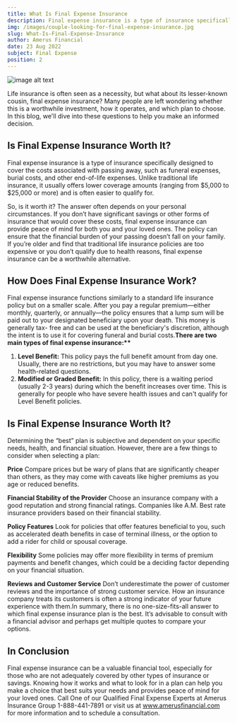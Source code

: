 ```yaml
---
title: What Is Final Expense Insurance
description: Final expense insurance is a type of insurance specifically designed to cover the costs associated with passing away, such as burial costs
img: /images/couple-looking-for-final-expense-insurance.jpg
slug: What-Is-Final-Expense-Insurance
author: Amerus Financial
date: 23 Aug 2022
subject: Final Expense
position: 2
---
```


![image alt text](/images/couple-looking-for-final-expense-insurance.jpg)

Life insurance is often seen as a necessity, but what about its lesser-known cousin, final expense insurance? Many people are left wondering whether this is a worthwhile investment, how it operates, and which plan to choose. In this blog, we'll dive into these questions to help you make an informed decision.

## Is Final Expense Insurance Worth It?

Final expense insurance is a type of insurance specifically designed to cover the costs associated with
passing away, such as funeral expenses, burial costs, and other end-of-life expenses. Unlike traditional
life insurance, it usually offers lower coverage amounts (ranging from $5,000 to $25,000 or more) and is
often easier to qualify for.

So, is it worth it? The answer often depends on your personal circumstances. If you don’t have
significant savings or other forms of insurance that would cover these costs, final expense insurance can
provide peace of mind for both you and your loved ones. The policy can ensure that the financial burden
of your passing doesn’t fall on your family. If you’re older and find that traditional life insurance policies
are too expensive or you don’t qualify due to health reasons, final expense insurance can be a
worthwhile alternative.

## How Does Final Expense Insurance Work?

Final expense insurance functions similarly to a standard life insurance policy but on a smaller scale. After you pay a regular premium—either monthly, quarterly, or annually—the policy ensures that a lump sum will be paid out to your designated beneficiary upon your death. This money is generally tax- free and can be used at the beneficiary's discretion, although the intent is to use it for covering funeral and burial costs.**There are two main types of final expense insurance:\*\***

1. **Level Benefit:** This policy pays the full benefit amount from day one. Usually, there are no restrictions, but you may have to answer some health-related questions.
2. **Modified or Graded Benefit:** In this policy, there is a waiting period (usually 2-3 years) during which the benefit increases over time. This is generally for people who have severe health issues and can't qualify for Level Benefit policies.

## Is Final Expense Insurance Worth It?

Determining the “best” plan is subjective and dependent on your specific needs, health, and financial situation. However, there are a few things to consider when selecting a plan:

**Price**
Compare prices but be wary of plans that are significantly cheaper than others, as they may come with caveats like higher premiums as you age or reduced benefits.

**Financial Stability of the Provider**
Choose an insurance company with a good reputation and strong financial ratings. Companies like A.M. Best rate insurance providers based on their financial stability.

**Policy Features**
Look for policies that offer features beneficial to you, such as accelerated death benefits in case of terminal illness, or the option to add a rider for child or spousal coverage.

**Flexibility**
Some policies may offer more flexibility in terms of premium payments and benefit changes, which could be a deciding factor depending on your financial situation.

**Reviews and Customer Service**
Don’t underestimate the power of customer reviews and the importance of strong customer service. How an insurance company treats its customers is often a strong indicator of your future experience with them.In summary, there is no one-size-fits-all answer to which final expense insurance plan is the best. It’s advisable to consult with a financial advisor and perhaps get multiple quotes to compare your options.

## In Conclusion

Final expense insurance can be a valuable financial tool, especially for those who are not adequately covered by other types of insurance or savings. Knowing how it works and what to look for in a plan can help you make a choice that best suits your needs and provides peace of mind for your loved ones. Call One of our Qualified Final Expense Experts at Amerus Insurance Group 1-888-441-7891 or visit us at www.amerusfinancial.com for more information and to schedule a consultation.
